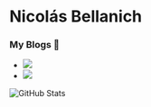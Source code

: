 # Nicolás Bellanich

<h3>My Blogs 📝 </h3> 
<ul>
 <li>
  <a href="https://instagram.com/programemos.ok?igshid=1x0iqxmmgrdb2 </li>">
   <img src="https://img.shields.io/badge/instagram-%23E4405F.svg?&style=for-the-badge&logo=instagram&logoColor=white" />
  </a>
 </li>
 <li>
  <a href="https://nicolas-22.hashnode.dev/">
   <img src="https://img.shields.io/badge/Hashnode-%232962FF.svg?&style=for-the-badge&logo=hashnode&logoColor=white" />
  </a>
 </li>
</ul>

![GitHub Stats](https://github-readme-stats.vercel.app/api?username=nicobellanich&theme=dark)
